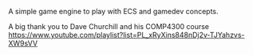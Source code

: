 A simple game engine to play with ECS and gamedev concepts.

A big thank you to Dave Churchill and his COMP4300 course https://www.youtube.com/playlist?list=PL_xRyXins848nDj2v-TJYahzvs-XW9sVV
